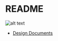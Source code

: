 # README
![alt text](https://github.com/Shaphen/Dabcord/blob/master/app/assets/images/logos/git_versions/cover_bottom.png "badcord")


* [Design Documents](https://github.com/Shaphen/Dabcord/wiki)
